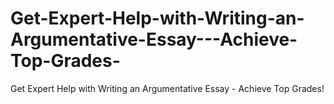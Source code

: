 # Get-Expert-Help-with-Writing-an-Argumentative-Essay---Achieve-Top-Grades-
Get Expert Help with Writing an Argumentative Essay - Achieve Top Grades!

